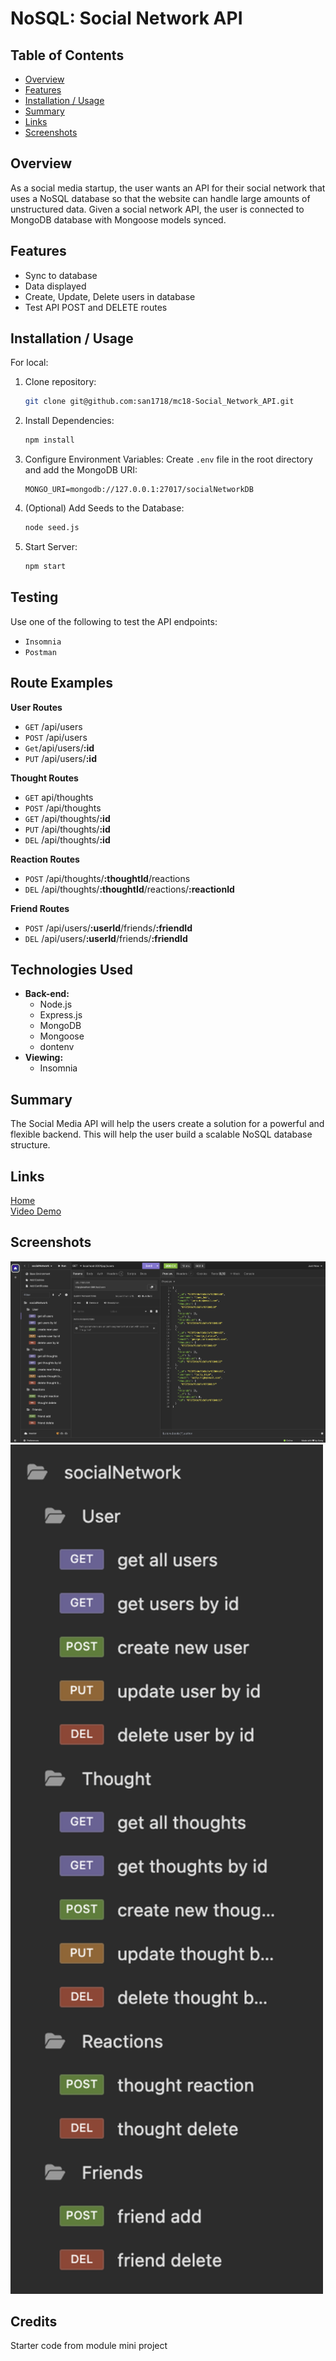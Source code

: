 # NoSQL: Social Network API

## Table of Contents
* [Overview](#overview)
* [Features](#features)
* [Installation / Usage](#installation--usage)
* [Summary](#summary)
* [Links](#links)
* [Screenshots](#screenshots)

## Overview
As a social media startup, the user wants an API for their social network that uses a NoSQL database so that the website can handle large amounts of unstructured data.
Given a social network API, the user is connected to MongoDB database with Mongoose models synced.

## Features
* Sync to database
* Data displayed
* Create, Update, Delete users in database
* Test API POST and DELETE routes

## Installation / Usage
For local: 
1. Clone repository:
    ```bash
    git clone git@github.com:san1718/mc18-Social_Network_API.git
    ```
2. Install Dependencies:
    ```bash
    npm install
    ```
3. Configure Environment Variables:
    Create `.env` file in the root directory and add the MongoDB URI:
    ```plaintext
    MONGO_URI=mongodb://127.0.0.1:27017/socialNetworkDB
    ```
4. (Optional) Add Seeds to the Database:
    ```bash
    node seed.js
    ```
5. Start Server:
    ```bash
    npm start
    ```

## Testing
Use one of the following to test the API endpoints: 
* `Insomnia`
* `Postman`

## Route Examples
**User Routes**
* `GET` /api/users
* `POST` /api/users
* `Get`/api/users/**:id**
* `PUT` /api/users/**:id**

**Thought Routes**
* `GET` api/thoughts
* `POST` /api/thoughts
* `GET` /api/thoughts/**:id**
* `PUT` /api/thoughts/**:id**
* `DEL` /api/thoughts/**:id**

**Reaction Routes**
* `POST` /api/thoughts/**:thoughtId**/reactions
* `DEL` /api/thoughts/**:thoughtId**/reactions/**:reactionId**

**Friend Routes**
* `POST` /api/users/**:userId**/friends/**:friendId**
* `DEL` /api/users/**:userId**/friends/**:friendId**

## Technologies Used
- **Back-end:**
    * Node.js
    * Express.js
    * MongoDB
    * Mongoose
    * dontenv
- **Viewing:**
    * Insomnia

## Summary 
The Social Media API will help the users create a solution for a powerful and flexible backend.
This will help the user build a scalable NoSQL database structure.

## Links
[Home](https://github.com/san1718/mc18-Social_Network_API)
<br />
[Video Demo](https://drive.google.com/file/d/1SQ3eNPpzjym5a04YZcr7iIalk43WcwAh/view?usp=sharing)

## Screenshots
<img width="1000" alt="Routes" src="https://github.com/san1718/mc18-Social_Network_API/blob/main/images/Routes.png">
<img width="500" alt="RouteF" src="https://github.com/san1718/mc18-Social_Network_API/blob/main/images/RouteF.png">

## Credits
Starter code from module mini project
